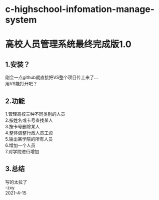 # c-highschool-infomation-manage-system
高校人员管理系统最终完成版1.0
====
1.安装？
------

刚会一点github就直接把VS整个项目传上来了...<br>
用VS能打开吧？

2.功能
-------
1.管理高校三种不同类别的人员<br>
2.按姓名或卡号查找某人<br>
3.按卡号删除某人<br>
4.整体调整行政人员工资<br>
5.输出某学院的所有人员<br>
6.增加一个人员<br>
7.对学院进行增加<br>

3.总结
-----
写的太拉了<br>
-zxy<br>
2021-4-15
